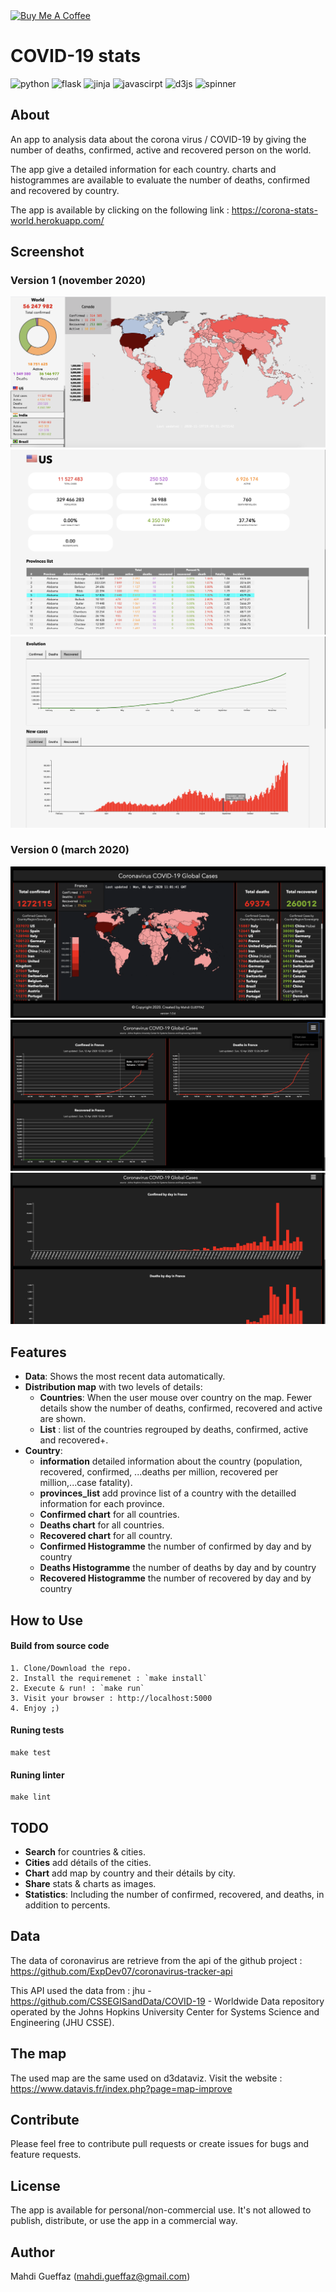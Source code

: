 <a href="https://www.buymeacoffee.com/mikedido" target="_blank">
<img src="https://cdn.buymeacoffee.com/buttons/v2/default-green.png" alt="Buy Me A Coffee" style="height: 60px !important;width: 217px !important;" ></a>

# COVID-19 stats

![python](https://img.shields.io/badge/v3.7-Python3-green)
![flask](https://img.shields.io/badge/v1.1-flask-green)
![jinja](https://img.shields.io/badge/v2.10.3-jinja-green)
![javascirpt](https://img.shields.io/badge/v1.5-javascript-yellow)
![d3js](https://img.shields.io/badge/v5-d3js-yellow)
![spinner](https://img.shields.io/badge/v2-spinner-yellow)

## About

An app to analysis data about the corona virus / COVID-19  by giving the number of deaths, confirmed, active and recovered person on the world. 

The app give a detailed information for each country. charts and histogrammes are available to evaluate the number of deaths, confirmed and recovered by country.

The app is available by clicking on the following link : https://corona-stats-world.herokuapp.com/

## Screenshot

### Version 1 (november 2020)
<img src="images/v1/map1.png">
<img src="images/v1/country_info.png" >
<img src="images/v1/country_charts.png" >

### Version 0 (march 2020)
<img src="images/v0/map.png">
<img src="images/v0/charts.png" >
<img src="images/v0/histo.png" >


## Features
* __Data__: Shows the most recent data automatically.
* __Distribution map__ with two levels of details:
  * __Countries__: When the user mouse over country on the map. Fewer details show the number of deaths, confirmed, recovered and active are shown.
  * __List__ : list of the countries regrouped by deaths, confirmed, active and recovered+.
* __Country__:
   * __information__ detailed information about the country (population, recovered, confirmed, ...deaths per million, recovered per million,...case fatality).
   * __provinces_list__ add province list of a country with the detailled information for each province.
   * __Confirmed chart__ for all countries.
   * __Deaths chart__ for all countries.
   * __Recovered chart__ for all country.
   * __Confirmed Histogramme__ the number of confirmed by day and by country
   * __Deaths Histogramme__ the number of deaths by day and by country
   * __Recovered Histogramme__ the number of recovered by day and by country 

## How to Use
#### Build from source code
```
1. Clone/Download the repo.
2. Install the requiremenet : `make install`
2. Execute & run! : `make run`
3. Visit your browser : http://localhost:5000
4. Enjoy ;)
```
#### Runing tests
```
make test
```

#### Runing linter
```
make lint
```

## TODO

* __Search__ for countries & cities.
* __Cities__ add détails of the cities.
* __Chart__ add map by country and their détails by city.
* __Share__ stats & charts as images.
* __Statistics__: Including the number of confirmed, recovered, and deaths, in addition to percents.

 ## Data
 The data of coronavirus are retrieve from the api of the github project : https://github.com/ExpDev07/coronavirus-tracker-api

 This API used the data from : jhu - https://github.com/CSSEGISandData/COVID-19 - Worldwide Data repository operated by the Johns Hopkins University Center for Systems Science and Engineering (JHU CSSE).

 ## The map
 The used map are the same used on d3dataviz. Visit the website : https://www.datavis.fr/index.php?page=map-improve


## Contribute
Please feel free to contribute pull requests or create issues for bugs and feature requests.

## License
The app is available for personal/non-commercial use. It's not allowed to publish, distribute, or use the app in a commercial way.

## Author
Mahdi Gueffaz (mahdi.gueffaz@gmail.com)